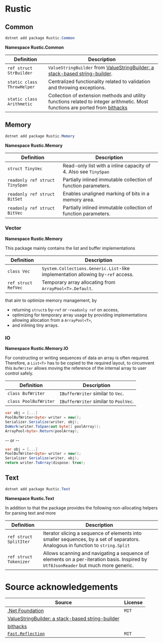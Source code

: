 # Rustic

## Common

```powershell
dotnet add package Rustic.Common
```

**Namespace Rustic.Common**

| Definition                 | Description                                                                                                                                                                                |
| -------------------------- | ------------------------------------------------------------------------------------------------------------------------------------------------------------------------------------------ |
| `ref struct StrBuilder`    | `ValueStringBuilder` from [ValueStringBuilder: a stack-based string-builder](https://andrewlock.net/a-deep-dive-on-stringbuilder-part-6-vaulestringbuilder-a-stack-based-string-builder/). |
| `static class ThrowHelper` | Centralized functionality related to validation and throwing exceptions.                                                                                                                   |
| `static class Arithmetic`  | Collection of extension methods and utility functions related to integer arithmetic. Most functions are ported from [bithacks](https://graphics.stanford.edu/~seander/bithacks.html)       |

## Memory

```powershell
dotnet add package Rustic.Memory
```

**Namespace Rustic.Memory**

| Definition                     | Description                                                     |
| ------------------------------ | --------------------------------------------------------------- |
| `struct TinyVec`               | Read-only list with a inline capacity of 4. Also see `TinySpan` |
| `readonly ref struct TinySpan` | Partially inlined immutable collection of function parameters.  |
| `readonly ref struct BitSet`   | Enables unaligned marking of bits in a memory area.             |
| `readonly ref struct BitVec`   | Partially inlined immutable collection of function parameters.  |

### Vector
**Namespace Rustic.Memory**

This package mainly contains the list and buffer implementations

| Definition          | Description                                                                     |
| ------------------- | ------------------------------------------------------------------------------- |
| `class Vec`         | `System.Collections.Generic.List`-like implementation allowing by-`ref` access. |
| `ref struct RefVec` | Temporary array allocating from `ArrayPool<T>.Default`.                         |

that aim to optimize memory management, by

- returning `struct`s by-`ref` or -`readonly ref` on access,
- optimizing for temporary array usage by providing implementations allowing allocation from a `ArrayPool<T>`,
- and inlining tiny arrays.

### IO
**Namespace Rustic.Memory.IO**

For constructing or writing sequences of data an array is often required. Therefore, a `List<T>` has to be copied to the required layout, to circumvent this `BufWriter` allows moving the reference of the internal array to user control safely.

| Definition            | Description                           |
| --------------------- | ------------------------------------- |
| `class BufWriter`     | `IBufferWriter` similar to `Vec`.     |
| `class PoolBufWriter` | `IBufferWriter` similar to `PoolVec`. |

```csharp
var obj = [...]
PoolBufWriter<byte> writer = new();
Serializer.Serialize(writer, obj);
DoWork(writer.ToSpan(out byte[] poolArray));
ArrayPool<byte>.Return(poolArray);
```

-- or --

```csharp
var obj = [...]
PoolBufWriter<byte> writer = new();
Serializer.Serialize(writer, obj);
return writer.ToArray(dispose: true);
```

## Text

```powershell
dotnet add package Rustic.Text
```

**Namespace Rustic.Text**

In addition to that the package provides the following non-allocating helpers for parsing text and more

| Definition             | Description                                                                                                                         |
| ---------------------- | ----------------------------------------------------------------------------------------------------------------------------------- |
| `ref struct SplitIter` | Iterator slicing a sequence of elements into smaller sequences, by a set of separators. Analogous in function to `string.Split`     |
| `ref struct Tokenizer` | Allows scanning and navigating a sequence of elements on a per-iteration basis. Inspired by `Utf8JsonReader` but much more generic. |


# Source acknowledgements

| Source                                                                                                                                                          | License |
| --------------------------------------------------------------------------------------------------------------------------------------------------------------- | ------- |
| [.Net Foundation](https://dotnetfoundation.org/)                                                                                                                | `MIT`   |
| [ValueStringBuilder: a stack-based string-builder](https://andrewlock.net/a-deep-dive-on-stringbuilder-part-6-vaulestringbuilder-a-stack-based-string-builder/) |         |
| [bithacks](https://graphics.stanford.edu/~seander/bithacks.html)                                                                                                |         |
| [`Fast.Reflection`](https://github.com/vexe/Fast.Reflection)                                                                                                    | `MIT`   |
